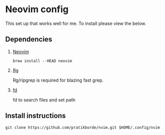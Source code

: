 # Neovim config

This set up that works well for me. To install please view the below.

## Dependencies

1. [Neovim](https://github.com/neovim/neovim/wiki/Installing-Neovim)

    `brew install --HEAD neovim`

2. [Rg](https://github.com/BurntSushi/ripgrep)

    Rg/ripgrep is required for blazing fast grep.

3. [fd](https://github.com/sharkdp/fd)

    fd to search files and set path
    

## Install instructions

`git clone https://github.com/pratikborde/nvim.git $HOME/.config/nvim`
